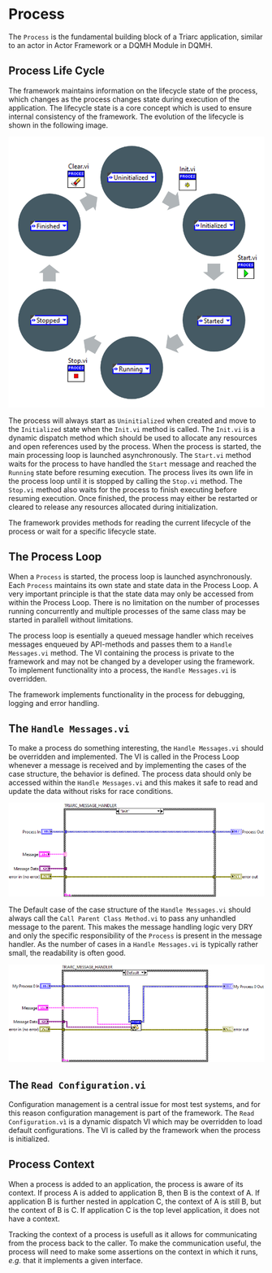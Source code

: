 # Process

The `Process` is the fundamental building block of a Triarc application, similar to an actor in Actor Framework or a DQMH Module in DQMH.

## Process Life Cycle

The framework maintains information on the lifecycle state of the process, which changes as the process changes state during execution of the application.
The lifecycle state is a core concept which is used to ensure internal consistency of the framework.
The evolution of the lifecycle is shown in the following image.

![Triarc Process Lifecycle](img/lifecycle.png)

The process will always start as `Uninitialized` when created and move to the `Initialized` state when the `Init.vi` method is called.
The `Init.vi` is a dynamic dispatch method which should be used to allocate any resources and open references used by the process.
When the process is started, the main processing loop is launched asynchronously.
The `Start.vi` method waits for the process to have handled the `Start` message and reached the `Running` state before resuming execution.
The process lives its own life in the process loop until it is stopped by calling the `Stop.vi` method. 
The `Stop.vi` method also waits for the process to finish executing before resuming execution.
Once finished, the process may either be restarted or cleared to release any resources allocated during initialization.

The framework provides methods for reading the current lifecycle of the process or wait for a specific lifecycle state.

## The Process Loop

When a `Process` is started, the process loop is launched asynchronously.
Each `Process` maintains its own state and state data in the Process Loop.
A very important principle is that the state data may only be accessed from within the Process Loop.
There is no limitation on the number of processes running concurrently and multiple processes of the same class may be started in parallell without limitations.

The process loop is esentially a queued message handler which receives messages enqueued by API-methods and passes them to a `Handle Messages.vi` method. 
The VI containing the process is private to the framework and may not be changed by a developer using the framework.
To implement functionality into a process, the `Handle Messages.vi` is overridden.

The framework implements functionality in the process for debugging, logging and error handling.

## The `Handle Messages.vi`

To make a process do something interesting, the `Handle Messages.vi` should be overridden and implemented.
The VI is called in the Process Loop whenever a message is received and by implementing the cases of the case structure, the behavior is defined.
The process data should only be accessed within the `Handle Messages.vi` and this makes it safe to read and update the data without risks for race conditions.

![Triarc Message Handler](img/HandleMessages.png)

The Default case of the case structure of the `Handle Messages.vi` should always call the `Call Parent Class Method.vi` to pass any unhandled message to the parent.
This makes the message handling logic very DRY and only the specific responsibility of the `Process` is present in the message handler.
As the number of cases in a `Handle Messages.vi` is typically rather small, the readability is often good.

![Default Case](img/default_case.png)

## The `Read Configuration.vi`

Configuration management is a central issue for most test systems, and for this reason configuration management is part of the framework.
The `Read Configuration.vì` is a dynamic dispatch VI which may be overridden to load default configurations.
The VI is called by the framework when the process is initialized.

## Process Context

When a process is added to an application, the process is aware of its context.
If process A is added to application B, then B is the context of A.
If application B is further nested in applcation C, the context of A is still B, but the context of B is C.
If application C is the top level application, it does not have a context.

Tracking the context of a process is usefull as it allows for communicating from the process back to the caller.
To make the communication useful, the process will need to make some assertions on the context in which it runs, *e.g.* that it implements a given interface.